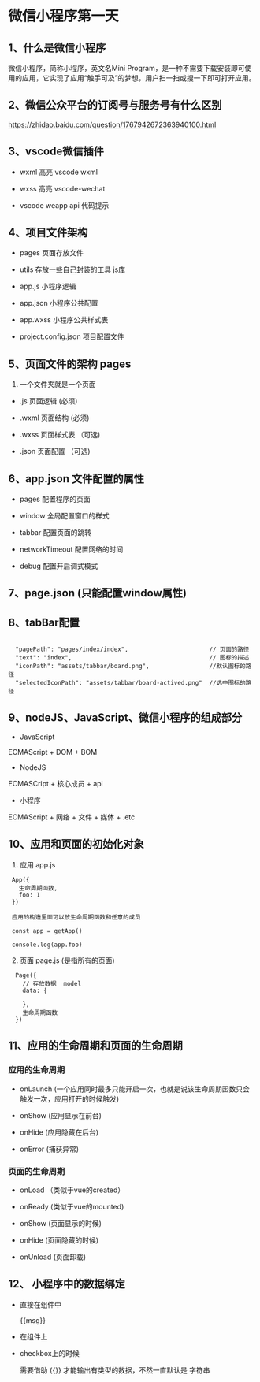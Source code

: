 # 微信小程序第一天  

## 1、什么是微信小程序  

  微信小程序，简称小程序，英文名Mini Program，是一种不需要下载安装即可使用的应用，它实现了应用“触手可及”的梦想，用户扫一扫或搜一下即可打开应用。

## 2、微信公众平台的订阅号与服务号有什么区别

  https://zhidao.baidu.com/question/1767942672363940100.html

## 3、vscode微信插件  

+ wxml 高亮 vscode wxml
    
+ wxss 高亮 vscode-wechat 

+ vscode weapp api  代码提示

## 4、项目文件架构

+ pages 页面存放文件   

+ utils 存放一些自己封装的工具 js库

+ app.js   小程序逻辑

+ app.json 小程序公共配置

+ app.wxss 小程序公共样式表

+ project.config.json 项目配置文件

## 5、页面文件的架构  pages  

1. 一个文件夹就是一个页面    

  + .js   页面逻辑    (必须) 

  + .wxml 页面结构    (必须)

  + .wxss 页面样式表  （可选)

  + .json 页面配置   （可选)


## 6、app.json 文件配置的属性 

+ pages 配置程序的页面   

+ window 全局配置窗口的样式   

+ tabbar 配置页面的跳转   

+ networkTimeout 配置网络的时间  

+ debug 配置开启调式模式   

## 7、page.json (只能配置window属性)

## 8、tabBar配置  

```

  "pagePath": "pages/index/index",                       // 页面的路径
  "text": "index",                                       // 图标的描述
  "iconPath": "assets/tabbar/board.png",                 //默认图标的路径
  "selectedIconPath": "assets/tabbar/board-actived.png"  //选中图标的路径

```

## 9、nodeJS、JavaScript、微信小程序的组成部分  

+ JavaScript

ECMAScript + DOM + BOM  

+ NodeJS  

ECMASCript + 核心成员 + api 

+ 小程序  

ECMAScript + 网络 + 文件 + 媒体 + .etc  

## 10、应用和页面的初始化对象 

1. 应用 app.js   

 ```
  App({
    生命周期函数,
    foo: 1
  })

  应用的构造里面可以放生命周期函数和任意的成员   

  const app = getApp() 

  console.log(app.foo)
 ```

2. 页面  page.js (是指所有的页面)

``` 
  Page({
    // 存放数据  model  
    data: {

    },
    生命周期函数
  })

```

## 11、应用的生命周期和页面的生命周期

### 应用的生命周期  

+ onLaunch (一个应用同时最多只能开启一次，也就是说该生命周期函数只会触发一次，应用打开的时候触发)

+ onShow   (应用显示在前台)

+ onHide   (应用隐藏在后台)

+ onError  (捕获异常)

### 页面的生命周期  

+ onLoad  （类似于vue的created）

+ onReady  (类似于vue的mounted)

+ onShow   (页面显示的时候)

+ onHide   (页面隐藏的时候)

+ onUnload (页面卸载)


## 12、 小程序中的数据绑定  

+ 直接在组件中  

  {{msg}}

+ 在组件上   

  <text value="{{msg}}"></text>

+ checkbox上的时候  

  <checkbox checked="{{false}}"></checkbox>

  需要借助 {{}} 才能输出有类型的数据，不然一直默认是 字符串 
